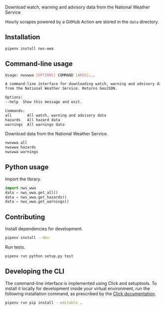 Download watch, warning and advisory data from the National Weather Service

Hourly scrapes powered by a GitHub Action are stored in the `data` directory.

## Installation

```bash
pipenv install nws-wwa
```

## Command-line usage

```bash
Usage: nwswwa [OPTIONS] COMMAND [ARGS]...

A command-line interface for downloading watch, warning and advisory data
from the National Weather Service. Returns GeoJSON.

Options:
--help  Show this message and exit.

Commands:
all       All watch, warning and advisory data
hazards   All hazard data
warnings  All warnings data
```

Download data from the National Weather Service.

```bash
nwswwa all
nwswwa hazards
nwswwa warnings
```

## Python usage

Import the library.

```python
import nws_wwa
data = nws_wwa.get_all()
data = nws_wwa.get_hazards()
data = nws_wwa.get_warnings()
```

## Contributing

Install dependencies for development.

```bash
pipenv install --dev
```

Run tests.

```bash
pipenv run python setup.py test
```

## Developing the CLI

The command-line interface is implemented using Click and setuptools. To install it locally for development inside your virtual environment, run the following installation command, as prescribed by the [Click documentation](https://click.palletsprojects.com/en/7.x/setuptools/#setuptools-integration).

```bash
pipenv run pip install --editable .
```
